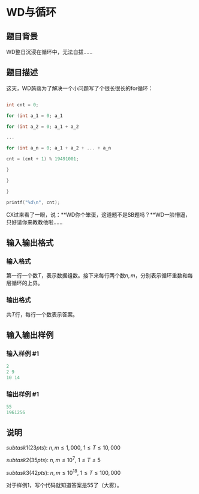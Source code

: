 # WD与循环

## 题目背景

WD整日沉浸在循环中，无法自拔……

## 题目描述

这天，WD蒟蒻为了解决一个小问题写了个很长很长的for循环：

```cpp

int cnt = 0;

for (int a_1 = 0; a_1 

for (int a_2 = 0; a_1 + a_2 

...

for (int a_n = 0; a_1 + a_2 + ... + a_n 

cnt = (cnt + 1) % 19491001;

}

}

}

printf("%d\n", cnt);

```

CX过来看了一眼，说：**WD你个笨蛋，这道题不是SB题吗？**WD一脸懵逼，只好请你来教教他啦……

## 输入输出格式

### 输入格式

第一行一个数$T$，表示数据组数。接下来每行两个数$n,m$，分别表示循环重数和每层循环的上界。

### 输出格式

共$T$行，每行一个数表示答案。

## 输入输出样例

### 输入样例 #1

```cpp
2
2 9
10 14
```


### 输出样例 #1

```cpp
55
1961256
```


## 说明

$subtask1(23pts):~n,m\le 1,000,~1\le T\le 10,000$

$subtask2(35pts):~n,m\le 10^7,~1\le T\le 5$

$subtask3(42pts):~n,m\le 10^{18},~1\le T\le 100,000$

对于样例1，写个代码就知道答案是55了（大雾）。


